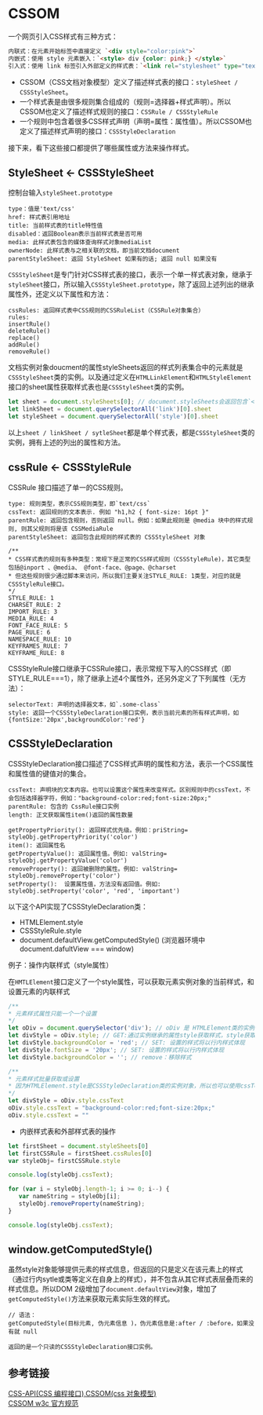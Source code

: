 # CSSOM

一个网页引入CSS样式有三种方式：

```html
内联式：在元素开始标签中直接定义 `<div style="color:pink">`
内嵌式：使用 style 元素嵌入：`<style> div {color: pink;} </style>`
引入式：使用 link 标签引入外部定义的样式表：`<link rel="stylesheet" type="text/css" href="theme.css" />`
```

- CSSOM（CSS文档对象模型）定义了描述样式表的接口：`styleSheet / CSSStyleSheet`。
- 一个样式表是由很多规则集合组成的（规则=选择器+样式声明）。所以CSSOM也定义了描述样式规则的接口：`CSSRule / CSSStyleRule`
- 一个规则中包含着很多CSS样式声明（声明=属性：属性值）。所以CSSOM也定义了描述样式声明的接口：`CSSStyleDeclaration`

接下来，看下这些接口都提供了哪些属性或方法来操作样式。

## StyleSheet <- CSSStyleSheet

控制台输入`styleSheet.prototype`

```
type：值是'text/css'
href: 样式表引用地址
title: 当前样式表的title特性值
disabled：返回Boolean表示当前样式表是否可用
media: 此样式表包含的媒体查询样式对象mediaList
ownerNode: 此样式表与之相关联的文档，即当前文档document
parentStyleSheet: 返回 StyleSheet 如果有的话; 返回 null 如果没有
```

`CSSStyleSheet`是专门针对CSS样式表的接口，表示一个单一样式表对象，继承于`styleSheet`接口，所以输入`CSSStyleSheet.prototype`，除了返回上述列出的继承属性外，还定义以下属性和方法：
```
cssRules: 返回样式表中CSS规则的CSSRuleList（CSSRule对象集合）
rules:
insertRule()
deleteRule()
replace()
addRule()
removeRule()
```
文档实例对象doucment的属性styleSheets返回的样式列表集合中的元素就是`CSSStyleSheet`类的实例。以及通过定义在`HTMLLinkElement`和`HTMLStyleElement`接口的sheet属性获取样式表也是`CSSStyleSheet`类的实例。
```js
let sheet = document.styleSheets[0]; // document.styleSheets会返回包含`<style>`元素和`rel="stylesheet"`的`<link>`元素引入的样式表。
let linkSheet = document.querySelectorAll('link')[0].sheet
let styleSheet = document.querySelectorAll('style')[0].sheet
```
以上`sheet / linkSheet / sytleSheet`都是单个样式表，都是`CSSStyleSheet`类的实例，拥有上述的列出的属性和方法。

## cssRule <- CSSStyleRule

CSSRule 接口描述了单一的CSS规则。
```
type: 规则类型，表示CSS规则类型，即`text/css`
cssText: 返回规则的文本表示. 例如 "h1,h2 { font-size: 16pt }"
parentRule: 返回包含规则，否则返回 null。例如：如果此规则是 @media 块中的样式规则, 则其父规则将是该 CSSMediaRule
parentStyleSheet: 返回包含此规则的样式表的 CSSStyleSheet 对象

/**
* CSS样式表的规则有多种类型：常规下是正常的CSS样式规则（CSSStyleRule)，其它类型包括@inport 、@media、 @font-face、@page、@charset
* 但这些规则很少通过脚本来访问，所以我们主要关注STYLE_RULE: 1类型，对应的就是CSSStyleRule接口。
*/
STYLE_RULE: 1
CHARSET_RULE: 2
IMPORT_RULE: 3
MEDIA_RULE: 4
FONT_FACE_RULE: 5
PAGE_RULE: 6
NAMESPACE_RULE: 10
KEYFRAMES_RULE: 7
KEYFRAME_RULE: 8
```
CSSStyleRule接口继承于CSSRule接口，表示常规下写入的CSS样式（即STYLE_RULE===1），除了继承上述4个属性外，还另外定义了下列属性（无方法）：
```
selectorText: 声明的选择器文本，如`.some-class`
style: 返回一个CSSStyleDeclaration接口实例，表示当前元素的所有样式声明，如{fontSize:'20px',backgroundColor:'red'}
```

## CSSStyleDeclaration

CSSStyleDeclaration接口描述了CSS样式声明的属性和方法，表示一个CSS属性和属性值的键值对的集合。

```
cssText: 声明块的文本内容。也可以设置这个属性来改变样式。区别规则中的cssText，不会包括选择器字符，例如："background-color:red;font-size:20px;"
parentRule: 包含的 CssRule接口实例
length: 正文获取属性item()返回的属性数量

getPropertyPriority(): 返回样式优先级。例如：priString= styleObj.getPropertyPriority('color')
item(): 返回属性名
getPropertyValue(): 返回属性值。例如: valString= styleObj.getPropertyValue('color')
removeProperty(): 返回被删除的属性。例如: valString= styleObj.removeProperty('color')
setProperty():  设置属性值，方法没有返回值。例如: styleObj.setProperty('color', 'red', 'important')
```

以下这个API实现了CSSStyleDeclaration类：
- HTMLElement.style
- CSSStyleRule.style
- document.defaultView.getComputedStyle() (浏览器环境中document.dafultView === window)

例子：操作内联样式（style属性）

在`HMTLElement`接口定义了一个style属性，可以获取元素实例对象的当前样式，和设置元素的内联样式
```js
/**
* 元素样式属性只能一个一个设置
*/
let oDiv = document.querySelector('div'); // oDiv 是 HTMLElement类的实例
let divStyle = oDiv.style; // GET:通过实例继承的属性style获取样式，style获取到的样式对象就是CSSStyleDeclaration类的实例对象
let divStyle.backgroundColor = 'red'; // SET: 设置的样式将以行内样式体现
let divStyle.fontSize = '20px'; // SET: 设置的样式将以行内样式体现
let divStyle.backgroundColor = ''; // remove：移除样式

/**
* 元素样式批量获取或设置
* 因为HTMLElement.style是CSSStyleDeclaration类的实例对象，所以也可以使用cssText批量获取或设置样式
*/
let divStyle = oDiv.style.cssText
oDiv.style.cssText = "background-color:red;font-size:20px;"
oDiv.style.cssText = ""
```
- 内嵌样式表和外部样式表的操作

```js
let firstSheet = document.styleSheets[0]
let firstCSSRule = firstSheet.cssRules[0]
var styleObj= firstCSSRule.style

console.log(styleObj.cssText);

for (var i = styleObj.length-1; i >= 0; i--) {
   var nameString = styleObj[i];
   styleObj.removeProperty(nameString);
}

console.log(styleObj.cssText);
```

## window.getComputedStyle()

虽然style对象能够提供元素的样式信息，但返回的只是定义在该元素上的样式（通过行内sytle或类等定义在自身上的样式），并不包含从其它样式表层叠而来的样式信息。所以DOM 2级增加了`document.defaultView`对象，增加了`getComputedStyle()`方法来获取元素实际生效的样式。

```
// 语法：
getComputedStyle(目标元素, 伪元素信息 )，伪元素信息是:after / :before，如果没有就 null

返回的是一个只读的CSSStyleDeclaration接口实例。
```

## 参考链接

[CSS-API(CSS 编程接口),CSSOM(css 对象模型)](https://blog.csdn.net/u014711690/article/details/82346584)<br>
[CSSOM w3c 官方规范](https://www.w3.org/html/ig/zh/wiki/Cssom)
